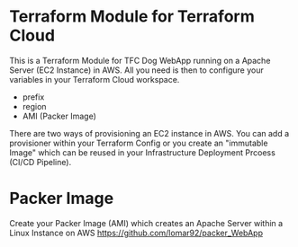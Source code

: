 # Terraform Module for Terraform Cloud 
This is a Terraform Module for TFC Dog WebApp running on a Apache Server (EC2 Instance) in AWS.
All you need is then to configure your variables in your Terraform Cloud workspace. 
- prefix 
- region 
- AMI (Packer Image) 


There are two ways of provisioning an EC2 instance in AWS. You can add a provisioner within your Terraform Config or you create an "immutable Image" which can be reused in your Infrastructure Deployment Prcoess (CI/CD Pipeline).

# Packer Image
Create your Packer Image (AMI) which creates an Apache Server within a Linux Instance on AWS 
https://github.com/lomar92/packer_WebApp

